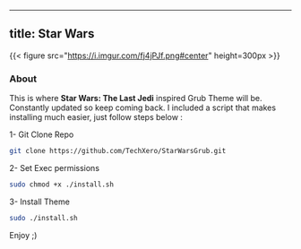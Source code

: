 
---
title: Star Wars
---

{{< figure src="https://i.imgur.com/fj4jPJf.png#center" height=300px >}}

### About

This is where **Star Wars: The Last Jedi** inspired Grub Theme will be. Constantly updated so keep coming back. I included a script that makes installing much easier, just follow steps below :

1- Git Clone Repo

```bash
git clone https://github.com/TechXero/StarWarsGrub.git
```

2- Set Exec permissions

```bash
sudo chmod +x ./install.sh
```

3- Install Theme

```bash
sudo ./install.sh
```

Enjoy ;)

